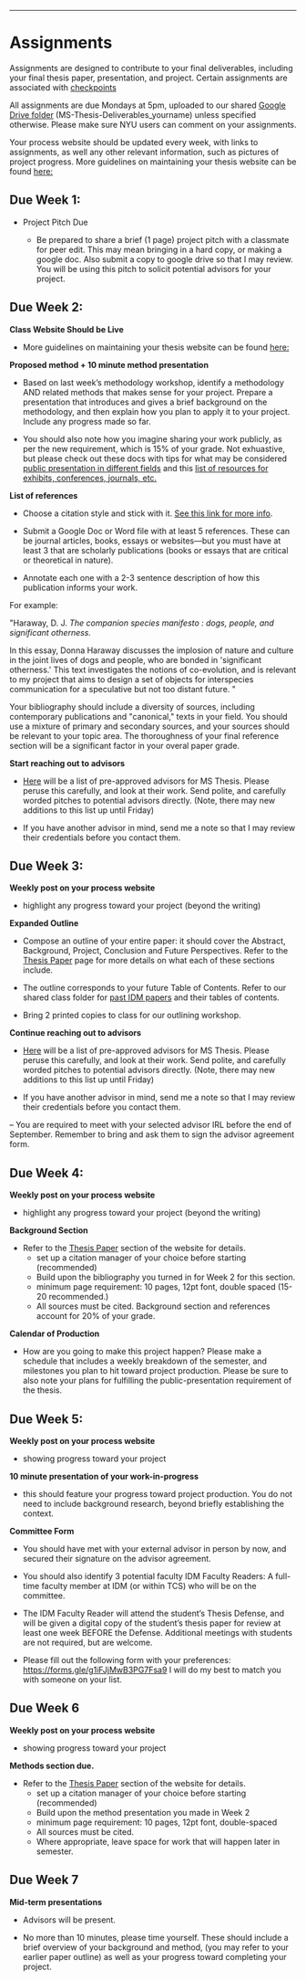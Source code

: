 
___
# Assignments 
Assignments are designed to contribute to your final deliverables, including your final thesis paper, presentation, and project. Certain assignments are associated with [checkpoints](https://idmnyu.github.io/MSThesis-Fall2019/_pages/checkpoints.html)

All assignments are due Mondays at 5pm, uploaded to our shared [Google Drive folder](https://drive.google.com/drive/folders/1L4zQWpNo_HHDNoseRf9Oo18rgjYjg3xi?usp=sharing) (MS-Thesis-Deliverables_yourname) unless specified otherwise. Please make sure NYU users can comment on your assignments.

Your process website should be updated every week, with links to assignments, as well any other relevant information, such as pictures of project progress. More guidelines on maintaining your thesis website can be found [here:](https://idmnyu.github.io/MSThesis-Fall2019/_pages/thesis-process-website.html)

## Due Week 1:
- Project Pitch Due

	- Be prepared to share a brief (1 page) project pitch with a classmate for peer edit. This may mean bringing in a hard copy, or making a google doc. Also submit a copy to google drive so that I may review. You will be using this pitch to solicit potential advisors for your project.  



## Due Week 2: 

**Class Website Should be Live**

- More guidelines on maintaining your thesis website can be found [here:](https://idmnyu.github.io/MSThesis-Fall2019/_pages/thesis-process-website.html)

**Proposed method + 10 minute method presentation**

- Based on last week’s methodology workshop, identify a methodology AND related methods that makes sense for your project. Prepare a presentation that introduces and gives a brief background on the methodology, and then explain how you plan to apply it to your project. Include any progress made so far.

- You should also note how you imagine sharing your work publicly, as per the new requirement, which is 15% of your grade. Not exhuastive, but please check out these docs with tips for what may be considered [public presentation in different fields](https://docs.google.com/document/d/186AE1ZF2BduXx6XA1o_gJx4tQBvX1qQP8DyVohoFrns/edit?usp=sharing) and this [list of resources for exhibits, conferences, journals, etc.](https://docs.google.com/document/d/1OIZk3AVwgh4oFYkq5wG2bOZOkDLv-NheBGl0pz0F1Yw/edit?usp=sharing) 

**List of references**

- Choose a citation style and stick with it.  [See this link for more info](https://guides.nyu.edu/citations). 
	
- Submit a Google Doc or Word file with at least 5 references. These can be journal articles, books, essays or websites––but you must have at least 3 that are scholarly publications (books or essays that are critical or theoretical in nature). 

- Annotate each one with a 2-3 sentence description of how this publication informs your work. 
    
For example:
 
"Haraway, D. J. _The companion species manifesto : dogs, people, and significant otherness._

In this essay, Donna Haraway discusses the implosion of nature and culture in the joint lives of dogs and people, who are bonded in 'significant otherness.' This text investigates the notions of co-evolution, and is relevant to my project that aims to design a set of objects for interspecies communication for a speculative but not too distant future. "

Your bibliography should include a diversity of sources, including contemporary publications and "canonical," texts in your field. You should use a mixture of primary and secondary sources, and your sources should be relevant to your topic area. The thoroughness of your final reference section will be a significant factor in your overal paper grade.

**Start reaching out to advisors**

- [Here](https://docs.google.com/spreadsheets/d/1EgK6Ze8O4v8VG606VNmtfX2MA5nDpR2dOT1FFCqE57o/edit?usp=sharing) will be a list of pre-approved advisors for MS Thesis. Please peruse this carefully, and look at their work. Send polite, and carefully worded pitches to potential advisors directly. (Note, there may new additions to this list up until Friday)

- If you have another advisor in mind, send me a note so that I may review their credentials before you contact them. 


## Due Week 3:

**Weekly post on your process website** 
- highlight any progress toward your project (beyond the writing)  

**Expanded Outline**  
- Compose an outline of your entire paper: it should cover the Abstract, Background, Project, Conclusion and Future Perspectives. Refer to the [Thesis Paper](https://idmnyu.github.io/MSThesis-Fall2019/_pages/thesis-paper.html) page for more details on what each of these sections include. 

- The outline corresponds to your future Table of Contents. Refer to our shared class folder for [past IDM papers](https://drive.google.com/drive/folders/1L4zQWpNo_HHDNoseRf9Oo18rgjYjg3xi?usp=sharing) and their tables of contents.   

- Bring 2 printed copies to class for our outlining workshop. 

**Continue reaching out to advisors**

- [Here](https://docs.google.com/spreadsheets/d/1EgK6Ze8O4v8VG606VNmtfX2MA5nDpR2dOT1FFCqE57o/edit?usp=sharing) will be a list of pre-approved advisors for MS Thesis. Please peruse this carefully, and look at their work. Send polite, and carefully worded pitches to potential advisors directly. (Note, there may new additions to this list up until Friday)

- If you have another advisor in mind, send me a note so that I may review their credentials before you contact them.

– You are required to meet with your selected advisor IRL before the end of September. Remember to bring and ask them to sign the advisor agreement form.  
 

## Due Week 4: 

**Weekly post on your process website** 
- highlight any progress toward your project (beyond the writing)  

**Background Section** 
- Refer to the [Thesis Paper](https://idmnyu.github.io/MSThesis-Fall2019/_pages/thesis-paper.html) section of the website for details.   
    - set up a citation manager of your choice before starting (recommended)
    - Build upon the bibliography you turned in for Week 2 for this section. 
    - minimum page requirement: 10 pages, 12pt font, double spaced (15-20 recommended.) 
	- All sources must be cited. Background section and references account for 20% of your grade.

**Calendar of Production**
- How are you going to make this project happen? Please make a schedule that includes a weekly breakdown of the semester, and milestones you plan to hit toward project production. Please be sure to also note your plans for fulfilling the public-presentation requirement of the thesis. 

## Due Week 5:

**Weekly post on your process website** 
- showing progress toward your project 

**10 minute presentation of your work-in-progress** 
- this should feature your progress toward project production. You do not need to include background research, beyond briefly establishing the context.

**Committee Form**

- You should have met with your external advisor in person by now, and secured their signature on the advisor agreement.

- You should also identify 3 potential faculty IDM Faculty Readers: A full-time faculty member at IDM (or within TCS) who will be on the committee.

- The IDM Faculty Reader will attend the student’s Thesis Defense, and will be given a digital copy of the student’s thesis paper for review at least one week BEFORE the Defense. Additional meetings with students are not required, but are welcome. 

- Please fill out the following form with your preferences: https://forms.gle/g1iFJjMwB3PG7Fsa9
I will do my best to match you with someone on your list. 

## Due Week 6 

**Weekly post on your process website** 
- showing progress toward your project 

**Methods section due.**  
- Refer to the [Thesis Paper](https://idmnyu.github.io/MSThesis-Fall2019/_pages/thesis-paper.html) section of the website for details.   
    - set up a citation manager of your choice before starting (recommended)
    - Build upon the method presentation you made in Week 2 
    - minimum page requirement: 10 pages, 12pt font, double-spaced 
	- All sources must be cited. 
	- Where appropriate, leave space for work that will happen later in semester. 


## Due Week 7 

**Mid-term presentations** 
- Advisors will be present. 

- No more than 10 minutes, please time yourself. These should include a brief overview of your background and method, (you may refer to your earlier paper outline) as well as your progress toward completing your project. 

